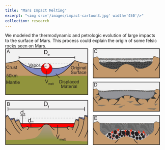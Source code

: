 ```yaml
---
title: "Mars Impact Melting"
excerpt: "<img src='/images/impact-cartoon3.jpg' width='450'/>"
collection: research
---
```

We modeled the thermodynamic and petrologic evolution of large impacts to the surface of Mars. This process could explain the origin of some felsic rocks seen on Mars. <br/><img src='/images/impact-cartoon3.jpg'>